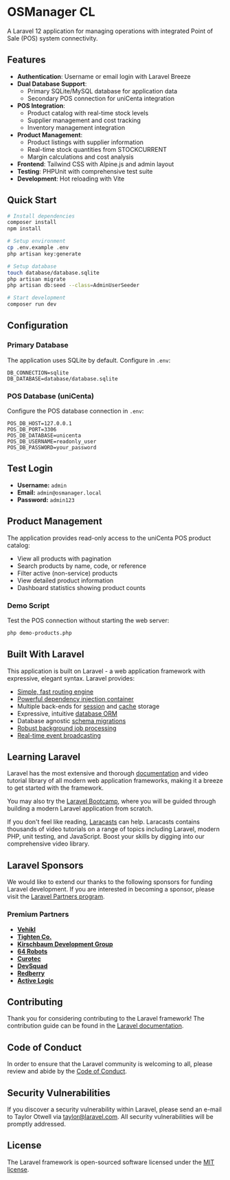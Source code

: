 # OSManager CL

A Laravel 12 application for managing operations with integrated Point of Sale (POS) system connectivity.

## Features

- **Authentication**: Username or email login with Laravel Breeze
- **Dual Database Support**: 
  - Primary SQLite/MySQL database for application data
  - Secondary POS connection for uniCenta integration
- **POS Integration**: 
  - Product catalog with real-time stock levels
  - Supplier management and cost tracking
  - Inventory management integration
- **Product Management**: 
  - Product listings with supplier information
  - Real-time stock quantities from STOCKCURRENT
  - Margin calculations and cost analysis
- **Frontend**: Tailwind CSS with Alpine.js and admin layout
- **Testing**: PHPUnit with comprehensive test suite
- **Development**: Hot reloading with Vite

## Quick Start

```bash
# Install dependencies
composer install
npm install

# Setup environment
cp .env.example .env
php artisan key:generate

# Setup database
touch database/database.sqlite
php artisan migrate
php artisan db:seed --class=AdminUserSeeder

# Start development
composer run dev
```

## Configuration

### Primary Database
The application uses SQLite by default. Configure in `.env`:
```
DB_CONNECTION=sqlite
DB_DATABASE=database/database.sqlite
```

### POS Database (uniCenta)
Configure the POS database connection in `.env`:
```
POS_DB_HOST=127.0.0.1
POS_DB_PORT=3306
POS_DB_DATABASE=unicenta
POS_DB_USERNAME=readonly_user
POS_DB_PASSWORD=your_password
```

## Test Login

- **Username:** `admin`
- **Email:** `admin@osmanager.local`
- **Password:** `admin123`

## Product Management

The application provides read-only access to the uniCenta POS product catalog:

- View all products with pagination
- Search products by name, code, or reference
- Filter active (non-service) products
- View detailed product information
- Dashboard statistics showing product counts

### Demo Script
Test the POS connection without starting the web server:
```bash
php demo-products.php
```

## Built With Laravel

This application is built on Laravel - a web application framework with expressive, elegant syntax. Laravel provides:

- [Simple, fast routing engine](https://laravel.com/docs/routing)
- [Powerful dependency injection container](https://laravel.com/docs/container)
- Multiple back-ends for [session](https://laravel.com/docs/session) and [cache](https://laravel.com/docs/cache) storage
- Expressive, intuitive [database ORM](https://laravel.com/docs/eloquent)
- Database agnostic [schema migrations](https://laravel.com/docs/migrations)
- [Robust background job processing](https://laravel.com/docs/queues)
- [Real-time event broadcasting](https://laravel.com/docs/broadcasting)

## Learning Laravel

Laravel has the most extensive and thorough [documentation](https://laravel.com/docs) and video tutorial library of all modern web application frameworks, making it a breeze to get started with the framework.

You may also try the [Laravel Bootcamp](https://bootcamp.laravel.com), where you will be guided through building a modern Laravel application from scratch.

If you don't feel like reading, [Laracasts](https://laracasts.com) can help. Laracasts contains thousands of video tutorials on a range of topics including Laravel, modern PHP, unit testing, and JavaScript. Boost your skills by digging into our comprehensive video library.

## Laravel Sponsors

We would like to extend our thanks to the following sponsors for funding Laravel development. If you are interested in becoming a sponsor, please visit the [Laravel Partners program](https://partners.laravel.com).

### Premium Partners

- **[Vehikl](https://vehikl.com)**
- **[Tighten Co.](https://tighten.co)**
- **[Kirschbaum Development Group](https://kirschbaumdevelopment.com)**
- **[64 Robots](https://64robots.com)**
- **[Curotec](https://www.curotec.com/services/technologies/laravel)**
- **[DevSquad](https://devsquad.com/hire-laravel-developers)**
- **[Redberry](https://redberry.international/laravel-development)**
- **[Active Logic](https://activelogic.com)**

## Contributing

Thank you for considering contributing to the Laravel framework! The contribution guide can be found in the [Laravel documentation](https://laravel.com/docs/contributions).

## Code of Conduct

In order to ensure that the Laravel community is welcoming to all, please review and abide by the [Code of Conduct](https://laravel.com/docs/contributions#code-of-conduct).

## Security Vulnerabilities

If you discover a security vulnerability within Laravel, please send an e-mail to Taylor Otwell via [taylor@laravel.com](mailto:taylor@laravel.com). All security vulnerabilities will be promptly addressed.

## License

The Laravel framework is open-sourced software licensed under the [MIT license](https://opensource.org/licenses/MIT).
